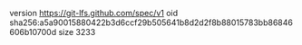 version https://git-lfs.github.com/spec/v1
oid sha256:a5a90015880422b3d6ccf29b505641b8d2d2f8b88015783bb86846606b10700d
size 3233

